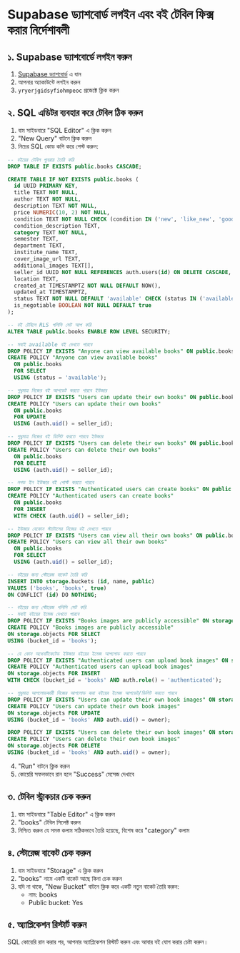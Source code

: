 # Supabase ড্যাশবোর্ড লগইন এবং বই টেবিল ফিক্স করার নির্দেশাবলী

## ১. Supabase ড্যাশবোর্ডে লগইন করুন

1. [Supabase ড্যাশবোর্ড](https://app.supabase.com/) এ যান
2. আপনার অ্যাকাউন্টে লগইন করুন
3. `yryerjgidsyfiohmpeoc` প্রজেক্টে ক্লিক করুন

## ২. SQL এডিটর ব্যবহার করে টেবিল ঠিক করুন

1. বাম সাইডবারে "SQL Editor" এ ক্লিক করুন
2. "New Query" বাটনে ক্লিক করুন
3. নিচের SQL কোড কপি করে পেস্ট করুন:

```sql
-- বইয়ের টেবিল পুনরায় তৈরি করি
DROP TABLE IF EXISTS public.books CASCADE;

CREATE TABLE IF NOT EXISTS public.books (
  id UUID PRIMARY KEY,
  title TEXT NOT NULL,
  author TEXT NOT NULL,
  description TEXT NOT NULL,
  price NUMERIC(10, 2) NOT NULL,
  condition TEXT NOT NULL CHECK (condition IN ('new', 'like_new', 'good', 'acceptable', 'poor')),
  condition_description TEXT,
  category TEXT NOT NULL,
  semester TEXT,
  department TEXT,
  institute_name TEXT,
  cover_image_url TEXT,
  additional_images TEXT[],
  seller_id UUID NOT NULL REFERENCES auth.users(id) ON DELETE CASCADE,
  location TEXT,
  created_at TIMESTAMPTZ NOT NULL DEFAULT NOW(),
  updated_at TIMESTAMPTZ,
  status TEXT NOT NULL DEFAULT 'available' CHECK (status IN ('available', 'pending', 'sold')),
  is_negotiable BOOLEAN NOT NULL DEFAULT true
);

-- বই টেবিলে RLS পলিসি সেট আপ করি
ALTER TABLE public.books ENABLE ROW LEVEL SECURITY;

-- সবাই available বই দেখতে পারবে
DROP POLICY IF EXISTS "Anyone can view available books" ON public.books;
CREATE POLICY "Anyone can view available books" 
  ON public.books
  FOR SELECT 
  USING (status = 'available');

-- শুধুমাত্র নিজের বই আপডেট করতে পারবে ইউজার
DROP POLICY IF EXISTS "Users can update their own books" ON public.books;
CREATE POLICY "Users can update their own books" 
  ON public.books
  FOR UPDATE
  USING (auth.uid() = seller_id);

-- শুধুমাত্র নিজের বই ডিলিট করতে পারবে ইউজার
DROP POLICY IF EXISTS "Users can delete their own books" ON public.books;
CREATE POLICY "Users can delete their own books" 
  ON public.books
  FOR DELETE
  USING (auth.uid() = seller_id);

-- লগড ইন ইউজার বই পোস্ট করতে পারবে
DROP POLICY IF EXISTS "Authenticated users can create books" ON public.books;
CREATE POLICY "Authenticated users can create books" 
  ON public.books
  FOR INSERT
  WITH CHECK (auth.uid() = seller_id);

-- ইউজার যেকোন স্ট্যাটাসের নিজের বই দেখতে পারবে
DROP POLICY IF EXISTS "Users can view all their own books" ON public.books;
CREATE POLICY "Users can view all their own books" 
  ON public.books
  FOR SELECT
  USING (auth.uid() = seller_id);

-- বইয়ের জন্য স্টোরেজ বাকেট তৈরি করি
INSERT INTO storage.buckets (id, name, public)
VALUES ('books', 'books', true)
ON CONFLICT (id) DO NOTHING;

-- বইয়ের জন্য স্টোরেজ পলিসি সেট করি
-- সবাই বইয়ের ইমেজ দেখতে পারবে
DROP POLICY IF EXISTS "Books images are publicly accessible" ON storage.objects;
CREATE POLICY "Books images are publicly accessible"
ON storage.objects FOR SELECT
USING (bucket_id = 'books');

-- যে কোন অথেনটিকেটেড ইউজার বইয়ের ইমেজ আপলোড করতে পারবে
DROP POLICY IF EXISTS "Authenticated users can upload book images" ON storage.objects;
CREATE POLICY "Authenticated users can upload book images"
ON storage.objects FOR INSERT
WITH CHECK (bucket_id = 'books' AND auth.role() = 'authenticated');

-- শুধুমাত্র আপলোডকারী নিজের আপলোড করা বইয়ের ইমেজ আপডেট/ডিলিট করতে পারবে
DROP POLICY IF EXISTS "Users can update their own book images" ON storage.objects;
CREATE POLICY "Users can update their own book images"
ON storage.objects FOR UPDATE
USING (bucket_id = 'books' AND auth.uid() = owner);

DROP POLICY IF EXISTS "Users can delete their own book images" ON storage.objects;
CREATE POLICY "Users can delete their own book images"
ON storage.objects FOR DELETE
USING (bucket_id = 'books' AND auth.uid() = owner);
```

4. "Run" বাটনে ক্লিক করুন
5. কোয়েরি সফলভাবে রান হলে "Success" মেসেজ দেখাবে

## ৩. টেবিল স্ট্রাকচার চেক করুন

1. বাম সাইডবারে "Table Editor" এ ক্লিক করুন
2. "books" টেবিল সিলেক্ট করুন
3. নিশ্চিত করুন যে সমস্ত কলাম সঠিকভাবে তৈরি হয়েছে, বিশেষ করে "category" কলাম

## ৪. স্টোরেজ বাকেট চেক করুন

1. বাম সাইডবারে "Storage" এ ক্লিক করুন
2. "books" নামে একটি বাকেট আছে কিনা চেক করুন
3. যদি না থাকে, "New Bucket" বাটনে ক্লিক করে একটি নতুন বাকেট তৈরি করুন:
   - নাম: books
   - Public bucket: Yes

## ৫. অ্যাপ্লিকেশন রিস্টার্ট করুন

SQL কোয়েরি রান করার পর, আপনার অ্যাপ্লিকেশন রিস্টার্ট করুন এবং আবার বই যোগ করার চেষ্টা করুন। 